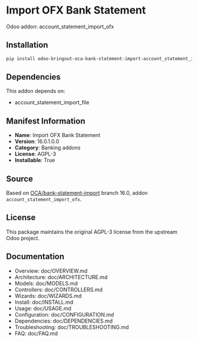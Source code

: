 # Import OFX Bank Statement

Odoo addon: account_statement_import_ofx

## Installation

```bash
pip install odoo-bringout-oca-bank-statement-import-account_statement_import_ofx
```

## Dependencies

This addon depends on:
- account_statement_import_file

## Manifest Information

- **Name**: Import OFX Bank Statement
- **Version**: 16.0.1.0.0
- **Category**: Banking addons
- **License**: AGPL-3
- **Installable**: True

## Source

Based on [OCA/bank-statement-import](https://github.com/OCA/bank-statement-import) branch 16.0, addon `account_statement_import_ofx`.

## License

This package maintains the original AGPL-3 license from the upstream Odoo project.

## Documentation

- Overview: doc/OVERVIEW.md
- Architecture: doc/ARCHITECTURE.md
- Models: doc/MODELS.md
- Controllers: doc/CONTROLLERS.md
- Wizards: doc/WIZARDS.md
- Install: doc/INSTALL.md
- Usage: doc/USAGE.md
- Configuration: doc/CONFIGURATION.md
- Dependencies: doc/DEPENDENCIES.md
- Troubleshooting: doc/TROUBLESHOOTING.md
- FAQ: doc/FAQ.md
